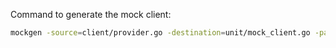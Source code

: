 Command to generate the mock client:

```sh
mockgen -source=client/provider.go -destination=unit/mock_client.go -package=unit
```
